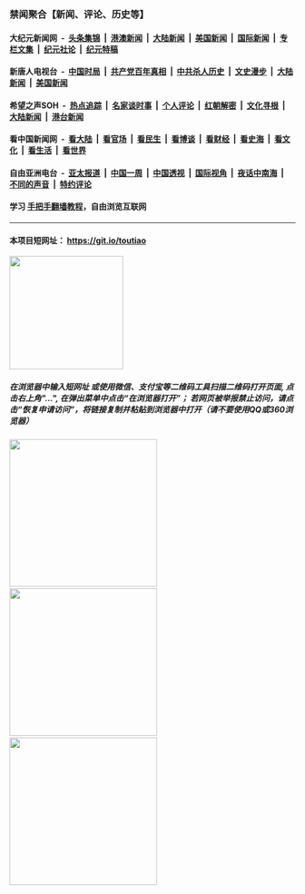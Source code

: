 ### 禁闻聚合【新闻、评论、历史等】

#### 大纪元新闻网 &nbsp;-&nbsp; [头条集锦](indexes/E头条集锦.md?t=02060333) &nbsp;|&nbsp; [港澳新闻](indexes/E港澳新闻.md?t=02060333)  &nbsp;|&nbsp; [大陆新闻](indexes/E大陆新闻.md?t=02060333) &nbsp;|&nbsp; [美国新闻](indexes/E美国新闻.md?t=02060333) &nbsp;|&nbsp; [国际新闻](indexes/E国际新闻.md?t=02060333) &nbsp;|&nbsp; [专栏文集](indexes/E专栏文集.md?t=02060333) &nbsp;|&nbsp; [纪元社论](indexes/E纪元社论.md?t=02060333) &nbsp;|&nbsp; [纪元特稿](indexes/E纪元特稿.md?t=02060333) 

#### 新唐人电视台 &nbsp;-&nbsp; [中国时局](indexes/N中国时局.md?t=02060333) &nbsp;|&nbsp; [共产党百年真相](indexes/N共产党百年真相.md?t=02060333) &nbsp;|&nbsp; [中共杀人历史](indexes/N中共杀人历史.md?t=02060333) &nbsp;|&nbsp; [文史漫步](indexes/N文史漫步.md?t=02060333) &nbsp;|&nbsp; [大陆新闻](indexes/N大陆新闻.md?t=02060333) &nbsp;|&nbsp; [美国新闻](indexes/N美国新闻.md?t=02060333)

#### 希望之声SOH &nbsp;-&nbsp; [热点追踪](indexes/H热点追踪.md?t=02060333) &nbsp;|&nbsp; [名家谈时事](indexes/H名家谈时事.md?t=02060333) &nbsp;|&nbsp; [个人评论](indexes/H个人评论.md?t=02060333)  &nbsp;|&nbsp; [红朝解密](indexes/H红朝解密.md?t=02060333) &nbsp;|&nbsp; [文化寻根](indexes/H文化寻根.md?t=02060333) &nbsp;|&nbsp; [大陆新闻](indexes/H大陆新闻.md?t=02060333) &nbsp;|&nbsp; [港台新闻](indexes/H港台新闻.md?t=02060333)

#### 看中国新闻网 &nbsp;-&nbsp; [看大陆](indexes/S看大陆.md?t=02060333) &nbsp;|&nbsp; [看官场](indexes/S看官场.md?t=02060333) &nbsp;|&nbsp; [看民生](indexes/S看民生.md?t=02060333)  &nbsp;|&nbsp; [看博谈](indexes/S看博谈.md?t=02060333) &nbsp;|&nbsp; [看财经](indexes/S看财经.md?t=02060333) &nbsp;|&nbsp; [看史海](indexes/S看史海.md?t=02060333) &nbsp;|&nbsp; [看文化](indexes/S看文化.md?t=02060333) &nbsp;|&nbsp; [看生活](indexes/S看生活.md?t=02060333) &nbsp;|&nbsp; [看世界](indexes/S看世界.md?t=02060333)

#### 自由亚洲电台 &nbsp;-&nbsp; [亚太报道](indexes/R亚太报道.md?t=02060333) &nbsp;|&nbsp; [中国一周](indexes/R中国一周.md?t=02060333) &nbsp;|&nbsp; [中国透视](indexes/R中国透视.md?t=02060333)  &nbsp;|&nbsp; [国际视角](indexes/R国际视角.md?t=02060333) &nbsp;|&nbsp; [夜话中南海](indexes/R夜话中南海.md?t=02060333) &nbsp;|&nbsp; [不同的声音](indexes/R不同的声音.md?t=02060333) &nbsp;|&nbsp; [特约评论](indexes/R特约评论.md?t=02060333)

#### 学习 [手把手翻墙教程](https://github.com/gfw-breaker/guides/wiki)，自由浏览互联网

----

#### 本项目短网址： https://git.io/toutiao
<img src="https://raw.githubusercontent.com/gfw-breaker/banned-news/master/scripts/img/qr.png" width="200px"/>  

##### 在浏览器中输入短网址 或使用微信、支付宝等二维码工具扫描二维码打开页面, 点击右上角"...", 在弹出菜单中点击“在浏览器打开”； 若网页被举报禁止访问，请点击“恢复申请访问”，将链接复制并粘贴到浏览器中打开（请不要使用QQ或360浏览器）

<img src="https://raw.githubusercontent.com/gfw-breaker/banned-news/master/scripts/img/1.png" width="260px"/> &nbsp; <img src="https://raw.githubusercontent.com/gfw-breaker/banned-news/master/scripts/img/2.png" width="260px"/> &nbsp; <img src="https://raw.githubusercontent.com/gfw-breaker/banned-news/master/scripts/img/3.png" width="260px"/>
